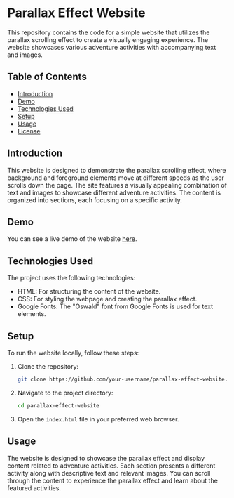 # Parallax Effect Website

This repository contains the code for a simple website that utilizes the parallax scrolling effect to create a visually engaging experience. The website showcases various adventure activities with accompanying text and images.

## Table of Contents

- [Introduction](#introduction)
- [Demo](#demo)
- [Technologies Used](#technologies-used)
- [Setup](#setup)
- [Usage](#usage)
- [License](#license)

## Introduction

This website is designed to demonstrate the parallax scrolling effect, where background and foreground elements move at different speeds as the user scrolls down the page. The site features a visually appealing combination of text and images to showcase different adventure activities. The content is organized into sections, each focusing on a specific activity.

## Demo

You can see a live demo of the website [here](#insert-your-live-demo-link).

## Technologies Used

The project uses the following technologies:

- HTML: For structuring the content of the website.
- CSS: For styling the webpage and creating the parallax effect.
- Google Fonts: The "Oswald" font from Google Fonts is used for text elements.

## Setup

To run the website locally, follow these steps:

1. Clone the repository:

   ```bash
   git clone https://github.com/your-username/parallax-effect-website.git
   ```

2. Navigate to the project directory:

   ```bash
   cd parallax-effect-website
   ```

3. Open the `index.html` file in your preferred web browser.

## Usage

The website is designed to showcase the parallax effect and display content related to adventure activities. Each section presents a different activity along with descriptive text and relevant images. You can scroll through the content to experience the parallax effect and learn about the featured activities.

